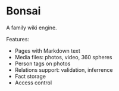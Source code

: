 # Bonsai

A family wiki engine.

Features:

* Pages with Markdown text
* Media files: photos, video, 360 spheres
* Person tags on photos
* Relations support: validation, inferrence
* Fact storage
* Access control
